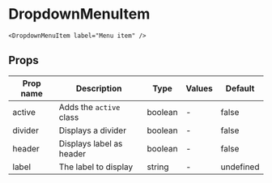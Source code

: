 # DropdownMenuItem

```vue
<DropdownMenuItem label="Menu item" />
```

## Props

| Prop name | Description              | Type    | Values | Default   |
| --------- | ------------------------ | ------- | ------ | --------- |
| active    | Adds the `active` class  | boolean | -      | false     |
| divider   | Displays a divider       | boolean | -      | false     |
| header    | Displays label as header | boolean | -      | false     |
| label     | The label to display     | string  | -      | undefined |
